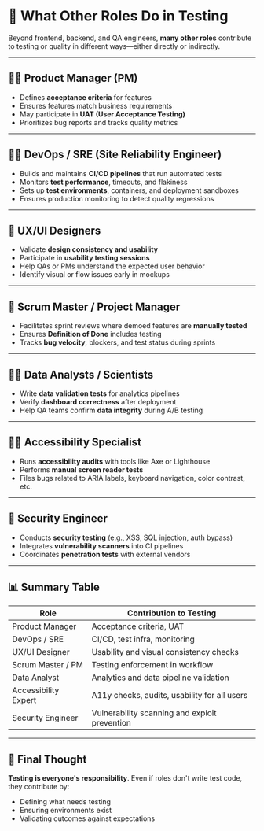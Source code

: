 # 🧩 What Other Roles Do in Testing

Beyond frontend, backend, and QA engineers, **many other roles** contribute to testing or quality in different ways—either directly or indirectly.

---

## 🧑‍💼 Product Manager (PM)

- Defines **acceptance criteria** for features
- Ensures features match business requirements
- May participate in **UAT (User Acceptance Testing)**
- Prioritizes bug reports and tracks quality metrics

---

## 👨‍💻 DevOps / SRE (Site Reliability Engineer)

- Builds and maintains **CI/CD pipelines** that run automated tests
- Monitors **test performance**, timeouts, and flakiness
- Sets up **test environments**, containers, and deployment sandboxes
- Ensures production monitoring to detect quality regressions

---

## 🧠 UX/UI Designers

- Validate **design consistency and usability**
- Participate in **usability testing sessions**
- Help QAs or PMs understand the expected user behavior
- Identify visual or flow issues early in mockups

---

## 👷 Scrum Master / Project Manager

- Facilitates sprint reviews where demoed features are **manually tested**
- Ensures **Definition of Done** includes testing
- Tracks **bug velocity**, blockers, and test status during sprints

---

## 👨‍🔬 Data Analysts / Scientists

- Write **data validation tests** for analytics pipelines
- Verify **dashboard correctness** after deployment
- Help QA teams confirm **data integrity** during A/B testing

---

## 🧑‍🏫 Accessibility Specialist

- Runs **accessibility audits** with tools like Axe or Lighthouse
- Performs **manual screen reader tests**
- Files bugs related to ARIA labels, keyboard navigation, color contrast, etc.

---

## 🧪 Security Engineer

- Conducts **security testing** (e.g., XSS, SQL injection, auth bypass)
- Integrates **vulnerability scanners** into CI pipelines
- Coordinates **penetration tests** with external vendors

---

## 📊 Summary Table

| Role                 | Contribution to Testing                       |
| -------------------- | --------------------------------------------- |
| Product Manager      | Acceptance criteria, UAT                      |
| DevOps / SRE         | CI/CD, test infra, monitoring                 |
| UX/UI Designer       | Usability and visual consistency checks       |
| Scrum Master / PM    | Testing enforcement in workflow               |
| Data Analyst         | Analytics and data pipeline validation        |
| Accessibility Expert | A11y checks, audits, usability for all users  |
| Security Engineer    | Vulnerability scanning and exploit prevention |

---

## 🤝 Final Thought

**Testing is everyone's responsibility**. Even if roles don't write test code, they contribute by:

- Defining what needs testing
- Ensuring environments exist
- Validating outcomes against expectations
